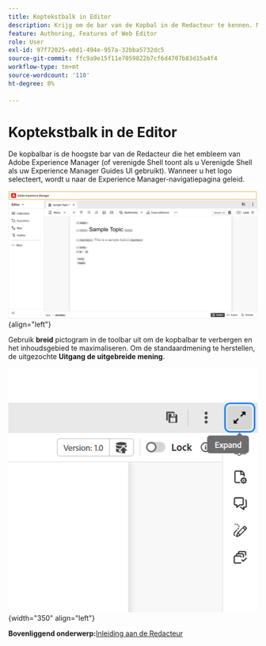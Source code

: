 ```yaml
---
title: Koptekstbalk in Editor
description: Krijg om de bar van de Kopbal in de Redacteur te kennen. Meer informatie over de Editor-interface en -functies in Adobe Experience Manager Guides.
feature: Authoring, Features of Web Editor
role: User
exl-id: 97f72025-e0d1-494e-957a-32bba5732dc5
source-git-commit: ffc9a9e15f11e7059822b7cf6d4707b83d15a4f4
workflow-type: tm+mt
source-wordcount: '110'
ht-degree: 0%

---
```


# Koptekstbalk in de Editor

De kopbalbar is de hoogste bar van de Redacteur die het embleem van Adobe Experience Manager (of verenigde Shell toont als u Verenigde Shell als uw Experience Manager Guides UI gebruikt). Wanneer u het logo selecteert, wordt u naar de Experience Manager-navigatiepagina geleid.

![](./images/web-editor-header-bar.png){align="left"}

Gebruik **breid** pictogram in de toolbar uit om de kopbalbar te verbergen en het inhoudsgebied te maximaliseren. Om de standaardmening te herstellen, de uitgezochte **Uitgang de uitgebreide mening**.

![](./images/web-editor-header-bar-expand-option.png){width="350" align="left"}



**Bovenliggend onderwerp:**&#x200B;[ Inleiding aan de Redacteur ](web-editor.md)
